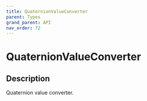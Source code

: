 ```yaml
---
title: QuaternionValueConverter
parent: Types
grand_parent: API
nav_order: 72
---
```


# QuaternionValueConverter

## Description

Quaternion value converter.
